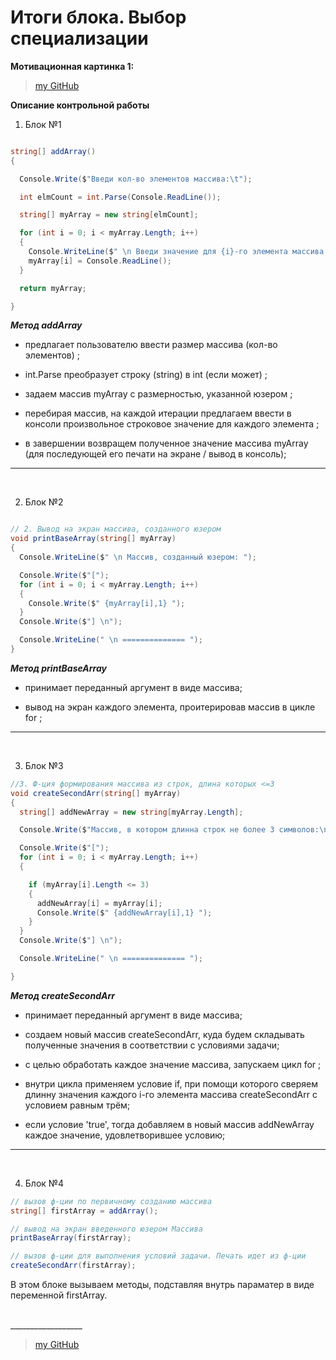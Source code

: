 # Итоги блока. Выбор специализации

**Мотивационная картинка 1:**
 
> [my GitHub](https://github.com/trenersambo)

**Описание контрольной работы**

1. Блок №1

```C#

string[] addArray()
{

  Console.Write($"Введи кол-во элементов массива:\t");

  int elmCount = int.Parse(Console.ReadLine());

  string[] myArray = new string[elmCount];

  for (int i = 0; i < myArray.Length; i++)
  {
    Console.WriteLine($" \n Введи значение для {i}-го элемента массива: ");
    myArray[i] = Console.ReadLine();
  }

  return myArray;

}

```

***Метод addArray***

* предлагает пользователю ввести размер массива (кол-во элементов) ;

* int.Parse преобразует строку (string) в int (если может) ;

* задаем массив myArray с размерностью, указанной юзером ;

* перебирая массив, на каждой итерации предлагаем ввести в консоли произвольное строковое значение для каждого элемента ;

* в завершении возвращем полученное значение массива myArray (для последующей его печати на экране / вывод в консоль);


_________
<br>

2. Блок №2

```C#

// 2. Вывод на экран массива, созданного юзером
void printBaseArray(string[] myArray)
{
  Console.WriteLine($" \n Массив, созданный юзером: ");

  Console.Write($"[");
  for (int i = 0; i < myArray.Length; i++)
  {
    Console.Write($" {myArray[i],1} ");
  }
  Console.Write($"] \n");

  Console.WriteLine(" \n ============== ");
}

```

***Метод printBaseArray***

* принимает переданный аргумент в виде массива;

* вывод на экран каждого элемента, проитерировав массив в цикле for ;

_________
<br>

3. Блок №3

```C#
//3. Ф-ция формирования массива из строк, длина которых <=3
void createSecondArr(string[] myArray)
{
  string[] addNewArray = new string[myArray.Length];

  Console.Write($"Массив, в котором длинна строк не более 3 символов:\n");

  Console.Write($"[");
  for (int i = 0; i < myArray.Length; i++)
  {

    if (myArray[i].Length <= 3)
    {
      addNewArray[i] = myArray[i];
      Console.Write($" {addNewArray[i],1} ");
    }
  }
  Console.Write($"] \n");

  Console.WriteLine(" \n ============== ");

}

```

***Метод createSecondArr***

* принимает переданный аргумент в виде массива;

* создаем новый массив createSecondArr, куда будем складывать полученные значения в соответствии с условиями задачи;

* с целью обработать каждое значение массива, запускаем цикл for ;

* внутри цикла применяем условие if, при помощи которого сверяем длинну значения каждого i-го элемента массива createSecondArr с условием равным трём; 

* если условие 'true', тогда добавляем в новый массив addNewArray каждое значение, удовлетворившее условию;

_________
<br>

4. Блок №4

```C#
// вызов ф-ции по первичному созданию массива
string[] firstArray = addArray();

// вывод на экран введенного юзером Массива 
printBaseArray(firstArray);

// вызов ф-ции для выполнения условий задачи. Печать идет из ф-ции
createSecondArr(firstArray);

```

В этом блоке вызываем методы, подставляя внутрь параматер в виде переменной firstArray. 

<br>
__________________

<br>

> [my GitHub](https://github.com/trenersambo)